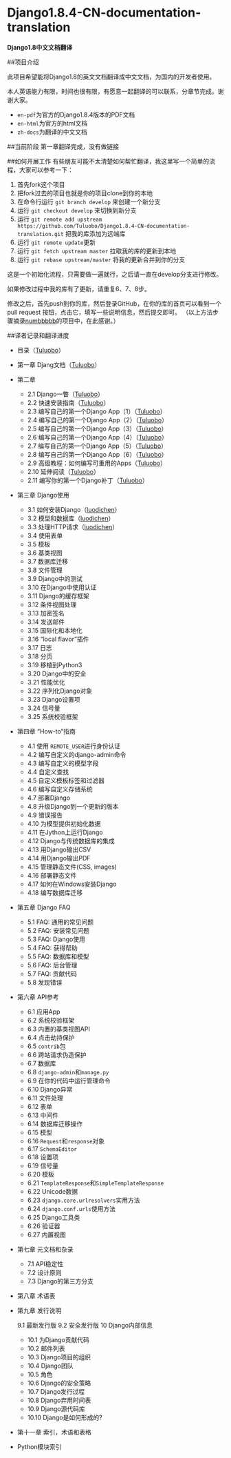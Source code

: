 # Django1.8.4-CN-documentation-translation
**Django1.8中文文档翻译**

##项目介绍

此项目希望能将Django1.8的英文文档翻译成中文文档，为国内的开发者使用。

本人英语能力有限，时间也很有限，有愿意一起翻译的可以联系，分章节完成。谢谢大家。

- `en-pdf`为官方的Django1.8.4版本的PDF文档
- `en-html`为官方的html文档
- `zh-docs`为翻译的中文文档

##当前阶段
第一章翻译完成，没有做链接

##如何开展工作
有些朋友可能不太清楚如何帮忙翻译，我这里写一个简单的流程，大家可以参考一下：

1. 首先fork这个项目
2. 把fork过去的项目也就是你的项目clone到你的本地
3. 在命令行运行 `git branch develop` 来创建一个新分支
4. 运行 `git checkout develop` 来切换到新分支
5. 运行 `git remote add upstream https://github.com/Tuluobo/Django1.8.4-CN-documentation-translation.git` 把我的库添加为远端库
6. 运行 `git remote update`更新
7. 运行 `git fetch upstream master` 拉取我的库的更新到本地
8. 运行 `git rebase upstream/master` 将我的更新合并到你的分支

这是一个初始化流程，只需要做一遍就行，之后请一直在develop分支进行修改。

如果修改过程中我的库有了更新，请重复6、7、8步。

修改之后，首先push到你的库，然后登录GitHub，在你的库的首页可以看到一个 pull request 按钮，点击它，填写一些说明信息，然后提交即可。
（以上方法步骤摘录[numbbbbb](https://github.com/numbbbbb)的项目中，在此感谢。）

##译者记录和翻译进度


- 目录（[Tuluobo](https://github.com/Tuluobo)）
- 第一章 Djang文档（[Tuluobo](https://github.com/Tuluobo)）
- 第二章
    + 2.1 Django一瞥（[Tuluobo](https://github.com/Tuluobo)）
	+ 2.2 快速安装指南（[Tuluobo](https://github.com/Tuluobo)）
	+ 2.3 编写自己的第一个Django App（1）（[Tuluobo](https://github.com/Tuluobo)）
	+ 2.4 编写自己的第一个Django App（2）（[Tuluobo](https://github.com/Tuluobo)）
	+ 2.5 编写自己的第一个Django App（3）（[Tuluobo](https://github.com/Tuluobo)）
	+ 2.6 编写自己的第一个Django App（4）（[Tuluobo](https://github.com/Tuluobo)）
	+ 2.7 编写自己的第一个Django App（5）（[Tuluobo](https://github.com/Tuluobo)）
	+ 2.8 编写自己的第一个Django App（6）（[Tuluobo](https://github.com/Tuluobo)）
	+ 2.9 高级教程：如何编写可重用的Apps（[Tuluobo](https://github.com/Tuluobo)）
	+ 2.10 延伸阅读（[Tuluobo](https://github.com/Tuluobo)）
	+ 2.11 编写你的第一个Django补丁（[Tuluobo](https://github.com/Tuluobo)）
- 第三章 Django使用

	+ 3.1 如何安装Django（[luodichen](http://github.com/luodichen)）
	+ 3.2 模型和数据库（[luodichen](http://github.com/luodichen)）
	+ 3.3 处理HTTP请求（[luodichen](http://github.com/luodichen)）
	+ 3.4 使用表单
	+ 3.5 模板
	+ 3.6 基类视图
	+ 3.7 数据库迁移
	+ 3.8 文件管理
	+ 3.9 Django中的测试
	+ 3.10 在Django中使用认证
	+ 3.11 Django的缓存框架
	+ 3.12 条件视图处理
	+ 3.13 加密签名
	+ 3.14 发送邮件
	+ 3.15 国际化和本地化
	+ 3.16 “local flavor”插件
	+ 3.17 日志
	+ 3.18 分页
	+ 3.19 移植到Python3
	+ 3.20 Django中的安全
	+ 3.21 性能优化
	+ 3.22 序列化Django对象
	+ 3.23 Django设置项
	+ 3.24 信号量
	+ 3.25 系统校验框架
- 第四章 “How-to”指南

	+ 4.1 使用	`REMOTE_USER`进行身份认证
	+ 4.2 编写自定义的django-admin命令  
	+ 4.3 编写自定义的模型字段 
	+ 4.4 自定义查找
	+ 4.5 自定义模板标签和过滤器 
	+ 4.6 编写自定义存储系统 
	+ 4.7 部署Django 
	+ 4.8 升级Django到一个更新的版本 
	+ 4.9 错误报告 
	+ 4.10 为模型提供初始化数据 
	+ 4.11 在Jython上运行Django 
	+ 4.12 Django与传统数据库的集成  
	+ 4.13 用Django输出CSV 
	+ 4.14 用Django输出PDF
	+ 4.15 管理静态文件(CSS, images)
	+ 4.16 部署静态文件 
	+ 4.17 如何在Windows安装Django
	+ 4.18 编写数据库迁移
- 第五章 Django FAQ

	+ 5.1 FAQ: 通用的常见问题
	+ 5.2 FAQ: 安装常见问题
	+ 5.3 FAQ: Django使用
	+ 5.4 FAQ: 获得帮助
	+ 5.5 FAQ: 数据库和模型
	+ 5.6 FAQ: 后台管理
	+ 5.7 FAQ: 贡献代码
	+ 5.8 发现错误
- 第六章 API参考

	+ 6.1 应用App
	+ 6.2 系统校验框架
	+ 6.3 内置的基类视图API
	+ 6.4 点击劫持保护
	+ 6.5 `contrib`包
	+ 6.6 跨站请求伪造保护
	+ 6.7 数据库
	+ 6.8 `django-admin`和`manage.py`
	+ 6.9 在你的代码中运行管理命令
	+ 6.10 Django异常
	+ 6.11 文件处理
	+ 6.12 表单
	+ 6.13 中间件
	+ 6.14 数据库迁移操作
	+ 6.15 模型
	+ 6.16 `Request`和`response`对象
	+ 6.17 `SchemaEditor` 
	+ 6.18 设置项
	+ 6.19 信号量
	+ 6.20 模板
	+ 6.21 `TemplateResponse`和`SimpleTemplateResponse`
	+ 6.22 Unicode数据
	+ 6.23 `django.core.urlresolvers`实用方法
	+ 6.24 `django.conf.urls`使用方法
	+ 6.25 Django工具类
	+ 6.26 验证器
	+ 6.27 内置视图
- 第七章 元文档和杂录

	+ 7.1 API稳定性
	+ 7.2 设计原则
	+ 7.3 Django的第三方分支
- 第八章 术语表

- 第九章 发行说明

	9.1 最新发行版
	9.2 安全发行版
10 Django内部信息

	+ 10.1 为Django贡献代码
	+ 10.2 邮件列表
	+ 10.3 Django项目的组织
	+ 10.4 Django团队
	+ 10.5 角色
	+ 10.6 Django的安全策略
	+ 10.7 Django发行过程
	+ 10.8 Django弃用时间表
	+ 10.9 Django源代码库
	+ 10.10 Django是如何形成的? 

- 第十一章 索引，术语和表格

- Python模块索引
